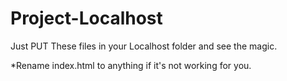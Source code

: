 # Project-Localhost
Just PUT These files in your Localhost folder and see the magic.

*Rename index.html to anything if it's not working for you.
